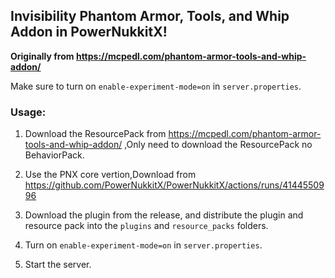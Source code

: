 ## Invisibility Phantom Armor, Tools, and Whip Addon in PowerNukkitX!

**Originally from https://mcpedl.com/phantom-armor-tools-and-whip-addon/**

Make sure to turn on `enable-experiment-mode=on` in `server.properties`.

### Usage:

1. Download the ResourcePack from https://mcpedl.com/phantom-armor-tools-and-whip-addon/ ,Only need to download the ResourcePack no BehaviorPack.

2. Use the PNX core vertion,Download from https://github.com/PowerNukkitX/PowerNukkitX/actions/runs/4144550996

3. Download the plugin from the release, and distribute the plugin and resource pack into the `plugins`
   and `resource_packs` folders.

4. Turn on `enable-experiment-mode=on` in `server.properties`.

5. Start the server.
